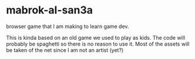 # mabrok-al-san3a
browser game that I am making to learn game dev. 

This is kinda based on an old game we used to play as kids. 
The code will probably be spaghetti so there is no reason to use it. 
Most of the assets will be taken of the net since I am not an artist (yet?)